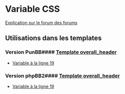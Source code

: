 # Variable CSS
[Explication sur le forum des forums](http://forum.forumactif.com/t294113-listing-des-variables#CSS)
## Utilisations dans les templates
### Version PunBB#### [Template overall_header](punbb/overall_header.md)
* [Variable à la ligne 19](../punbb/overall_header.tpl#L19)
### Version phpBB2#### [Template overall_header](subsilver/overall_header.md)
* [Variable à la ligne 19](../subsilver/overall_header.tpl#L19)